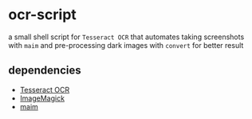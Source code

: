# ocr-script

a small shell script for `Tesseract OCR` that automates taking screenshots with `maim` and pre-processing dark images with `convert` for better result

## dependencies

* [Tesseract OCR](https://github.com/tesseract-ocr/tesseract)
* [ImageMagick](https://github.com/ImageMagick/ImageMagick)
* [maim](https://github.com/naelstrof/maim)